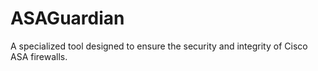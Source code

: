 # ASAGuardian
A specialized tool designed to ensure the security and integrity of Cisco ASA firewalls.

